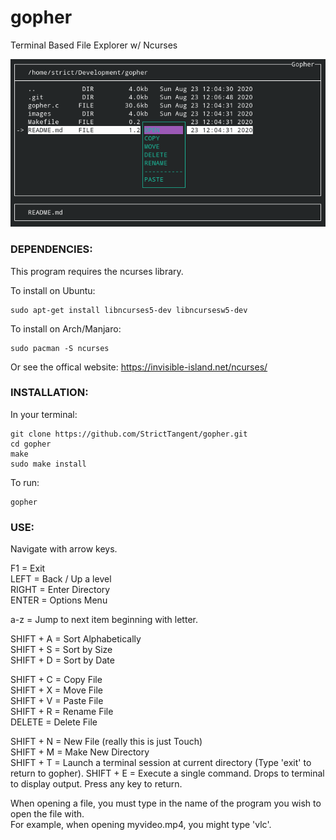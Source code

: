 # gopher
Terminal Based File Explorer w/ Ncurses

![alt text](/images/screenshot01.png)

### DEPENDENCIES:

This program requires the ncurses library.

To install on Ubuntu: 
```
sudo apt-get install libncurses5-dev libncursesw5-dev
```
To install on Arch/Manjaro: 
```
sudo pacman -S ncurses
```
Or see the offical website: https://invisible-island.net/ncurses/


### INSTALLATION:

In your terminal:
```
git clone https://github.com/StrictTangent/gopher.git
cd gopher
make
sudo make install
```

To run:
```
gopher
```

### USE:

Navigate with arrow keys.

F1        =  Exit\
LEFT      =  Back / Up a level\
RIGHT     =  Enter Directory\
ENTER     =  Options Menu

a-z       =  Jump to next item beginning with letter.

SHIFT + A =  Sort Alphabetically\
SHIFT + S =  Sort by Size\
SHIFT + D =  Sort by Date

SHIFT + C =  Copy File\
SHIFT + X =  Move File\
SHIFT + V =  Paste File\
SHIFT + R = Rename File\
DELETE = Delete File

SHIFT + N =  New File (really this is just Touch)\
SHIFT + M =  Make New Directory\
SHIFT + T =  Launch a terminal session at current directory (Type 'exit' to return to gopher).
SHIFT + E =  Execute a single command. Drops to terminal to display output. Press any key to return.

When opening a file, you must type in the name of the program you wish to open the file with.\
For example, when opening myvideo.mp4, you might type 'vlc'.


